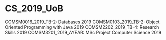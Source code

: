 # CS_2019_UoB
COMSM0016_2019_TB-2: Databases 2019
COMSM0103_2019_TB-2: Object Oriented Programming with Java 2019
COMSM2202_2019_TB-4: Research Skills 2019
COMSM3201_2019_AYEAR: MSc Project Computer Science 2019
